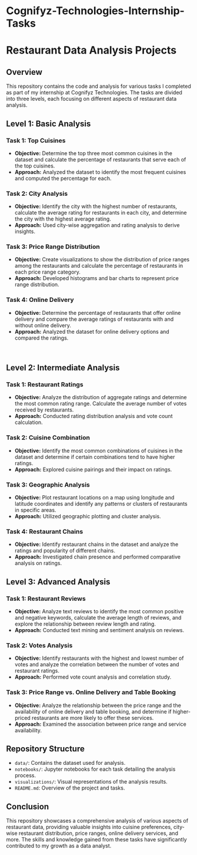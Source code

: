 # Cognifyz-Technologies-Internship-Tasks

# Restaurant Data Analysis Projects

## Overview
This repository contains the code and analysis for various tasks I completed as part of my internship at Cognifyz Technologies. The tasks are divided into three levels, each focusing on different aspects of restaurant data analysis.

## Level 1: Basic Analysis

### Task 1: Top Cuisines
- **Objective:** Determine the top three most common cuisines in the dataset and calculate the percentage of restaurants that serve each of the top cuisines.
- **Approach:** Analyzed the dataset to identify the most frequent cuisines and computed the percentage for each.

### Task 2: City Analysis
- **Objective:** Identify the city with the highest number of restaurants, calculate the average rating for restaurants in each city, and determine the city with the highest average rating.
- **Approach:** Used city-wise aggregation and rating analysis to derive insights.

### Task 3: Price Range Distribution
- **Objective:** Create visualizations to show the distribution of price ranges among the restaurants and calculate the percentage of restaurants in each price range category.
- **Approach:** Developed histograms and bar charts to represent price range distribution.

### Task 4: Online Delivery
- **Objective:** Determine the percentage of restaurants that offer online delivery and compare the average ratings of restaurants with and without online delivery.
- **Approach:** Analyzed the dataset for online delivery options and compared the ratings.<br>
<br>

## Level 2: Intermediate Analysis

### Task 1: Restaurant Ratings
- **Objective:** Analyze the distribution of aggregate ratings and determine the most common rating range. Calculate the average number of votes received by restaurants.
- **Approach:** Conducted rating distribution analysis and vote count calculation.

### Task 2: Cuisine Combination
- **Objective:** Identify the most common combinations of cuisines in the dataset and determine if certain combinations tend to have higher ratings.
- **Approach:** Explored cuisine pairings and their impact on ratings.

### Task 3: Geographic Analysis
- **Objective:** Plot restaurant locations on a map using longitude and latitude coordinates and identify any patterns or clusters of restaurants in specific areas.
- **Approach:** Utilized geographic plotting and cluster analysis.

### Task 4: Restaurant Chains
- **Objective:** Identify restaurant chains in the dataset and analyze the ratings and popularity of different chains.
- **Approach:** Investigated chain presence and performed comparative analysis on ratings.

## Level 3: Advanced Analysis

### Task 1: Restaurant Reviews
- **Objective:** Analyze text reviews to identify the most common positive and negative keywords, calculate the average length of reviews, and explore the relationship between review length and rating.
- **Approach:** Conducted text mining and sentiment analysis on reviews.

### Task 2: Votes Analysis
- **Objective:** Identify restaurants with the highest and lowest number of votes and analyze the correlation between the number of votes and restaurant ratings.
- **Approach:** Performed vote count analysis and correlation study.

### Task 3: Price Range vs. Online Delivery and Table Booking
- **Objective:** Analyze the relationship between the price range and the availability of online delivery and table booking, and determine if higher-priced restaurants are more likely to offer these services.
- **Approach:** Examined the association between price range and service availability.

## Repository Structure
- `data/`: Contains the dataset used for analysis.
- `notebooks/`: Jupyter notebooks for each task detailing the analysis process.
- `visualizations/`: Visual representations of the analysis results.
- `README.md`: Overview of the project and tasks.

## Conclusion
This repository showcases a comprehensive analysis of various aspects of restaurant data, providing valuable insights into cuisine preferences, city-wise restaurant distribution, price ranges, online delivery services, and more. The skills and knowledge gained from these tasks have significantly contributed to my growth as a data analyst.
